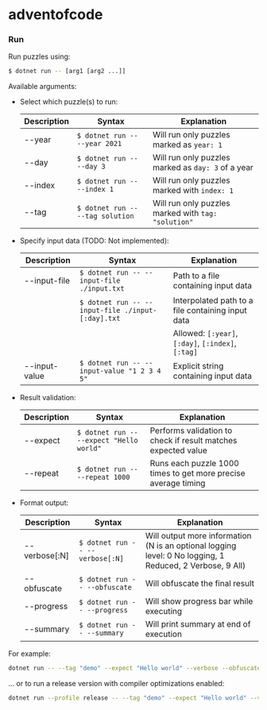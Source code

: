 # adventofcode

### Run

Run puzzles using:

```sh
$ dotnet run -- [arg1 [arg2 ...]]
```

Available arguments:

- Select which puzzle(s) to run:

  | Description | Syntax                           | Explanation                                         |
  | ----------- | -------------------------------- | --------------------------------------------------- |
  | --year      | `$ dotnet run -- --year 2021`    | Will run only puzzles marked as `year: 1`           |
  | --day       | `$ dotnet run -- --day 3`        | Will run only puzzles marked as `day: 3` of a year  |
  | --index     | `$ dotnet run -- --index 1`      | Will run only puzzles marked with `index: 1`        |
  | --tag       | `$ dotnet run -- --tag solution` | Will run only puzzles marked with `tag: "solution"` |

- Specify input data (TODO: Not implemented):

  | Description   | Syntax                                            | Explanation                                        |
  | ------------- | ------------------------------------------------- | -------------------------------------------------- |
  | --input-file  | `$ dotnet run -- --input-file ./input.txt`        | Path to a file containing input data               |
  |               | `$ dotnet run -- --input-file ./input-[:day].txt` | Interpolated path to a file containing input data  |
  |               |                                                   | Allowed: `[:year]`, `[:day]`, `[:index]`, `[:tag]` |
  | --input-value | `$ dotnet run -- --input-value "1 2 3 4 5"`       | Explicit string containing input data              |

- Result validation:

  | Description | Syntax                                   | Explanation                                                    |
  | ----------- | ---------------------------------------- | -------------------------------------------------------------- |
  | --expect    | `$ dotnet run -- --expect "Hello world"` | Performs validation to check if result matches expected value  |
  | --repeat    | `$ dotnet run -- --repeat 1000`          | Runs each puzzle 1000 times to get more precise average timing |

- Format output:

  | Description   | Syntax                          | Explanation                                                                                              |
  | ------------- | ------------------------------- | -------------------------------------------------------------------------------------------------------- |
  | --verbose[:N] | `$ dotnet run -- --verbose[:N]` | Will output more information (N is an optional logging level: 0 No logging, 1 Reduced, 2 Verbose, 9 All) |
  | --obfuscate   | `$ dotnet run -- --obfuscate`   | Will obfuscate the final result                                                                          |
  | --progress    | `$ dotnet run -- --progress`    | Will show progress bar while executing                                                                   |
  | --summary     | `$ dotnet run -- --summary`     | Will print summary at end of execution                                                                   |

For example:

```sh
dotnet run -- --tag "demo" --expect "Hello world" --verbose --obfuscate
```

... or to run a release version with compiler optimizations enabled:

```sh
dotnet run --profile release -- --tag "demo" --expect "Hello world" --verbose --obfuscate --progress
```

